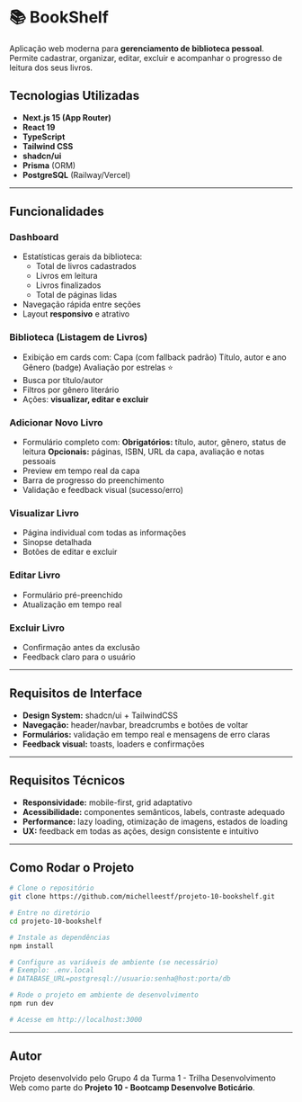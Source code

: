# 📚 BookShelf

Aplicação web moderna para **gerenciamento de biblioteca pessoal**. Permite cadastrar, organizar, editar, excluir e acompanhar o progresso de leitura dos seus livros.

## Tecnologias Utilizadas

- **Next.js 15 (App Router)**
- **React 19**
- **TypeScript**
- **Tailwind CSS**
- **shadcn/ui**
- **Prisma** (ORM)
- **PostgreSQL** (Railway/Vercel)

---

## Funcionalidades

### Dashboard

- Estatísticas gerais da biblioteca:
  - Total de livros cadastrados
  - Livros em leitura
  - Livros finalizados
  - Total de páginas lidas
- Navegação rápida entre seções
- Layout **responsivo** e atrativo

### Biblioteca (Listagem de Livros)

- Exibição em cards com:
  Capa (com fallback padrão)
  Título, autor e ano
  Gênero (badge)
  Avaliação por estrelas ⭐
- Busca por título/autor
- Filtros por gênero literário
- Ações: **visualizar, editar e excluir**

### Adicionar Novo Livro

- Formulário completo com:
  **Obrigatórios:** título, autor, gênero, status de leitura
  **Opcionais:** páginas, ISBN, URL da capa, avaliação e notas pessoais
- Preview em tempo real da capa
- Barra de progresso do preenchimento
- Validação e feedback visual (sucesso/erro)

### Visualizar Livro

- Página individual com todas as informações
- Sinopse detalhada
- Botões de editar e excluir

### Editar Livro

- Formulário pré-preenchido
- Atualização em tempo real

### Excluir Livro

- Confirmação antes da exclusão
- Feedback claro para o usuário

---

## Requisitos de Interface

- **Design System:** shadcn/ui + TailwindCSS
- **Navegação:** header/navbar, breadcrumbs e botões de voltar
- **Formulários:** validação em tempo real e mensagens de erro claras
- **Feedback visual:** toasts, loaders e confirmações

---

## Requisitos Técnicos

- **Responsividade:** mobile-first, grid adaptativo
- **Acessibilidade:** componentes semânticos, labels, contraste adequado
- **Performance:** lazy loading, otimização de imagens, estados de loading
- **UX:** feedback em todas as ações, design consistente e intuitivo

---

## Como Rodar o Projeto

```bash
# Clone o repositório
git clone https://github.com/michelleestf/projeto-10-bookshelf.git

# Entre no diretório
cd projeto-10-bookshelf

# Instale as dependências
npm install

# Configure as variáveis de ambiente (se necessário)
# Exemplo: .env.local
# DATABASE_URL=postgresql://usuario:senha@host:porta/db

# Rode o projeto em ambiente de desenvolvimento
npm run dev

# Acesse em http://localhost:3000
```

---

## Autor

Projeto desenvolvido pelo Grupo 4 da Turma 1 - Trilha Desenvolvimento Web como parte do **Projeto 10 - Bootcamp Desenvolve Boticário**.
